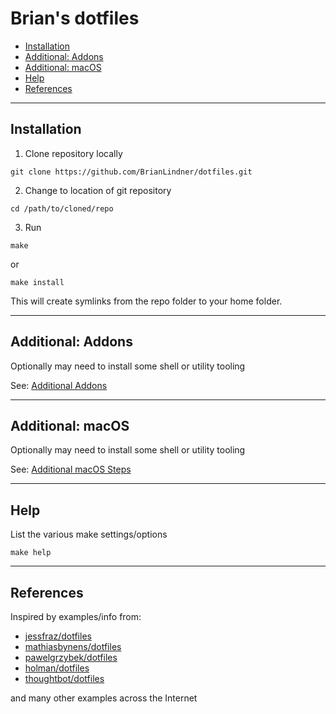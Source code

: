
# Brian's dotfiles <!-- omit in toc -->

- [Installation](#installation)
- [Additional: Addons](#additional-addons)
- [Additional: macOS](#additional-macos)
- [Help](#help)
- [References](#references)

---

## Installation

1. Clone repository locally

```shell
git clone https://github.com/BrianLindner/dotfiles.git
```

2. Change to location of git repository

```shell
cd /path/to/cloned/repo
```

3. Run

```shell
make
```

or

```shell
make install
```

This will create symlinks from the repo folder to your home folder.

---

## Additional: Addons

Optionally may need to install some shell or utility tooling

See: [Additional Addons](README-ADDONS.md)

---

## Additional: macOS

Optionally may need to install some shell or utility tooling

See: [Additional macOS Steps](macos/MACOS.md)

---

## Help

List the various make settings/options

```shell
make help
```

---
## References

Inspired by examples/info from:
* [jessfraz/dotfiles](https://github.com/jessfraz/dotfiles)
* [mathiasbynens/dotfiles](https://github.com/mathiasbynens/dotfiles)
* [pawelgrzybek/dotfiles](https://github.com/pawelgrzybek/dotfiles)
* [holman/dotfiles](https://github.com/holman/dotfiles)
* [thoughtbot/dotfiles](https://github.com/thoughtbot/dotfiles)

and many other examples across the Internet

